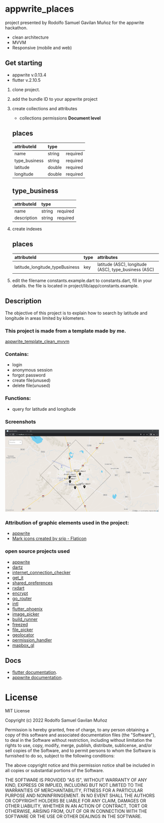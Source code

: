 # appwrite_places
project presented by Rodolfo Samuel Gavilan Muñoz for the appwrite hackathon.
* clean architecture
* MVVM
* Responsive (mobile and web)

## Get starting
* appwrite v.0.13.4
* flutter v.2.10.5

1. clone project.
2. add the bundle ID to your appwrite project
3. create collections and attributes
    * collections permissions **Document level**

   ## places

   | attributeId   | type      |              |
   |---------------|-----------|--------------|
   |name           | string    |required      |
   |type_business  | string    |required      |
   |latitude       | double    |required      |
   |longitude      | double    |required      |
   

   ## type_business

   | attributeId   | type      |              |
   |---------------|-----------|--------------|
   |name           | string    |required      |
   |description    | string    |required      |

4. create indexes
   ## places

   | attributeId   | type      | attributes   |
   |---------------|-----------|--------------|
   |latitude_longitude_typeBusiness  | key       | latitude (ASC), longitude (ASC), type_business (ASC)    |

5. edit the filename constants.example.dart to constants.dart, fill in your details. the file is located in project/lib/app/constants.example.

## Description
The objective of this project is to explain how to search by latitude and longitude in areas limited by kilometers.

### This project is made from a template made by me. 

[appwrite_template_clean_mvvm](https://github.com/rodgav/appwrite_template_clean_mvvm)

### Contains:
- login
- anonymous session
- forgot password
- create file(unused)
- delete file(unused)

### Functions:
- query for latitude and longitude

### Screenshots
![places](screenshots/1.png "places")

### Attribution of graphic elements used in the project:
- [appwrite](https://appwrite.io/assets)
- [Mark icons created by srip - Flaticon](https://www.flaticon.com/free-icons/mark)

### open source projects used
- [appwrite](https://github.com/appwrite/appwrite)
- [dartz](https://github.com/spebbe/dartz)
- [internet_connection_checker](https://github.com/RounakTadvi/internet_connection_checker)
- [get_it](https://github.com/fluttercommunity/get_it)
- [shared_preferences](https://github.com/flutter/plugins/tree/main/packages/shared_preferences/shared_preferences)
- [rxdart](https://github.com/ReactiveX/rxdart)
- [encrypt](https://github.com/leocavalcante/encrypt)
- [go_router](https://github.com/flutter/packages/tree/main/packages/go_router)
- [intl](https://github.com/dart-lang/intl)
- [flutter_phoenix](https://github.com/mobiten/flutter_phoenix)
- [image_picker](https://github.com/flutter/plugins/tree/main/packages/image_picker/image_picker)
- [build_runner](https://github.com/dart-lang/build/tree/master/build_runner)
- [freezed](https://github.com/rrousselGit/freezed)
- [file_picker](https://github.com/miguelpruivo/flutter_file_picker)
- [geolocator](https://github.com/baseflow/flutter-geolocator/tree/main/geolocator)
- [permission_handler](https://github.com/baseflow/flutter-permission-handler)
- [mapbox_gl](https://github.com/flutter-mapbox-gl/maps)



## Docs
- [flutter documentation](https://flutter.dev/docs).
- [appwrite documentation](https://appwrite.io/docs).

# License

MIT License

Copyright (c) 2022 Rodolfo Samuel Gavilan Muñoz

Permission is hereby granted, free of charge, to any person obtaining a copy
of this software and associated documentation files (the "Software"), to deal
in the Software without restriction, including without limitation the rights
to use, copy, modify, merge, publish, distribute, sublicense, and/or sell
copies of the Software, and to permit persons to whom the Software is
furnished to do so, subject to the following conditions:

The above copyright notice and this permission notice shall be included in all
copies or substantial portions of the Software.

THE SOFTWARE IS PROVIDED "AS IS", WITHOUT WARRANTY OF ANY KIND, EXPRESS OR
IMPLIED, INCLUDING BUT NOT LIMITED TO THE WARRANTIES OF MERCHANTABILITY,
FITNESS FOR A PARTICULAR PURPOSE AND NONINFRINGEMENT. IN NO EVENT SHALL THE
AUTHORS OR COPYRIGHT HOLDERS BE LIABLE FOR ANY CLAIM, DAMAGES OR OTHER
LIABILITY, WHETHER IN AN ACTION OF CONTRACT, TORT OR OTHERWISE, ARISING FROM,
OUT OF OR IN CONNECTION WITH THE SOFTWARE OR THE USE OR OTHER DEALINGS IN THE
SOFTWARE.